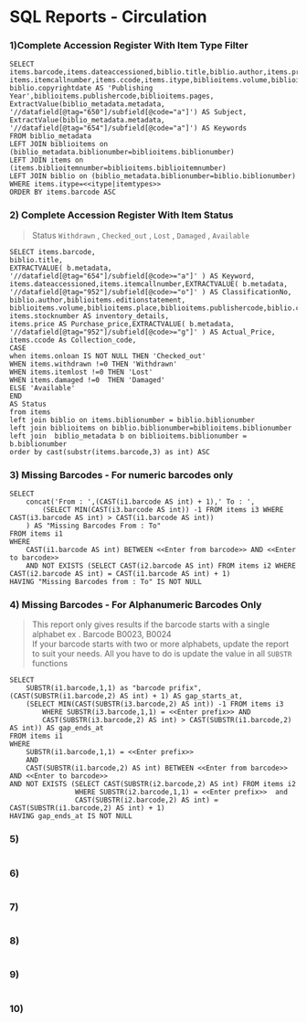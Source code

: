 # SQL Reports - Circulation
### 1)Complete Accession Register With Item Type Filter
```MySQL
SELECT  items.barcode,items.dateaccessioned,biblio.title,biblio.author,items.price,items.replacementprice,
items.itemcallnumber,items.ccode,items.itype,biblioitems.volume,biblioitems.isbn,biblioitems.issn,
biblio.copyrightdate AS 'Publishing Year',biblioitems.publishercode,biblioitems.pages,
ExtractValue(biblio_metadata.metadata, '//datafield[@tag="650"]/subfield[@code="a"]') AS Subject,
ExtractValue(biblio_metadata.metadata, '//datafield[@tag="654"]/subfield[@code="a"]') AS Keywords
FROM biblio_metadata
LEFT JOIN biblioitems on (biblio_metadata.biblionumber=biblioitems.biblionumber)
LEFT JOIN items on (items.biblioitemnumber=biblioitems.biblioitemnumber)  
LEFT JOIN biblio on (biblio_metadata.biblionumber=biblio.biblionumber) 
WHERE items.itype=<<itype|itemtypes>>
ORDER BY items.barcode ASC
```
### 2) Complete Accession Register With Item Status
> Status `Withdrawn` , `Checked_out` , `Lost` , `Damaged` , `Available` 
```MySQL
SELECT items.barcode,
biblio.title,
EXTRACTVALUE( b.metadata, '//datafield[@tag="654"]/subfield[@code>="a"]' ) AS Keyword,
items.dateaccessioned,items.itemcallnumber,EXTRACTVALUE( b.metadata, '//datafield[@tag="952"]/subfield[@code>="o"]' ) AS ClassificationNo,
biblio.author,biblioitems.editionstatement,
biblioitems.volume,biblioitems.place,biblioitems.publishercode,biblio.copyrightdate,items.booksellerid,
items.stocknumber AS inventory_details,
items.price AS Purchase_price,EXTRACTVALUE( b.metadata, '//datafield[@tag="952"]/subfield[@code>="g"]' ) AS Actual_Price,
items.ccode As Collection_code,
CASE
when items.onloan IS NOT NULL THEN 'Checked_out'
WHEN items.withdrawn !=0 THEN 'Withdrawn'
WHEN items.itemlost !=0 THEN 'Lost'
WHEN items.damaged !=0  THEN 'Damaged'
ELSE 'Available'
END
AS Status
from items
left join biblio on items.biblionumber = biblio.biblionumber
left join biblioitems on biblio.biblionumber=biblioitems.biblionumber
left join  biblio_metadata b on biblioitems.biblionumber = b.biblionumber
order by cast(substr(items.barcode,3) as int) ASC
```
### 3) Missing Barcodes - For numeric barcodes only

```MySQL
SELECT 
    concat('From : ',(CAST(i1.barcode AS int) + 1),' To : ',
        (SELECT MIN(CAST(i3.barcode AS int)) -1 FROM items i3 WHERE CAST(i3.barcode AS int) > CAST(i1.barcode AS int))
    ) AS "Missing Barcodes From : To"
FROM items i1
WHERE 
	CAST(i1.barcode AS int) BETWEEN <<Enter from barcode>> AND <<Enter to barcode>> 
    AND NOT EXISTS (SELECT CAST(i2.barcode AS int) FROM items i2 WHERE CAST(i2.barcode AS int) = CAST(i1.barcode AS int) + 1)
HAVING "Missing Barcodes from : To" IS NOT NULL
```
### 4) Missing Barcodes - For Alphanumeric Barcodes Only
> This report only gives results if the barcode starts with a single alphabet ex . Barcode B0023, B0024<br>
> If your barcode starts with two or more alphabets, update the report to suit your needs. All you have to do is update the value in all `SUBSTR` functions
```MySQL
SELECT 
    SUBSTR(i1.barcode,1,1) as "barcode prifix",(CAST(SUBSTR(i1.barcode,2) AS int) + 1) AS gap_starts_at, 
    (SELECT MIN(CAST(SUBSTR(i3.barcode,2) AS int)) -1 FROM items i3 
        WHERE SUBSTR(i3.barcode,1,1) = <<Enter prefix>> AND 
        CAST(SUBSTR(i3.barcode,2) AS int) > CAST(SUBSTR(i1.barcode,2) AS int)) AS gap_ends_at
FROM items i1
WHERE 
	SUBSTR(i1.barcode,1,1) = <<Enter prefix>> 
    AND
	CAST(SUBSTR(i1.barcode,2) AS int) BETWEEN <<Enter from barcode>> AND <<Enter to barcode>> 
AND NOT EXISTS (SELECT CAST(SUBSTR(i2.barcode,2) AS int) FROM items i2 
                WHERE SUBSTR(i2.barcode,1,1) = <<Enter prefix>>  and
                CAST(SUBSTR(i2.barcode,2) AS int) = CAST(SUBSTR(i1.barcode,2) AS int) + 1)
HAVING gap_ends_at IS NOT NULL
```

### 5)
```MySQL

```
### 6)
```MySQL

```
### 7)
```MySQL

```
### 8)
```MySQL

```
### 9)
```MySQL

```
### 10)
```MySQL

```